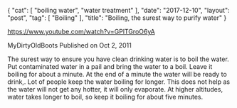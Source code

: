 {
   "cat": [
      "boiling water",
      "water treatment"
   ],
   "date": "2017-12-10",
   "layout": "post",
   "tag": [
      "Boiling"
   ],
   "title": "Boiling, the surest way to purify water"
}

https://www.youtube.com/watch?v=GPlTGroO6yA

MyDirtyOldBoots
Published on Oct 2, 2011

The surest way to ensure you have clean drinking water is to boil the water. Put contaminated water in a pail and bring the water to a boil. Leave it boiling for about a minute. At the end of a minute the water will be ready to drink,. Lot of people keep the water boiling for longer. This does not help as the water will not get any hotter, it will only evaporate. At higher altitudes, water takes longer to boil, so keep it boiling for about five minutes. 
